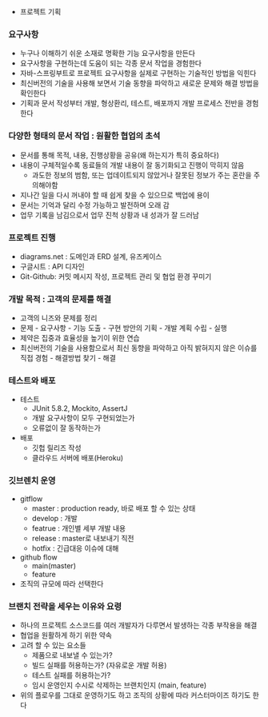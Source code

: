 -   프로젝트 기획

### 요구사항

-   누구나 이해하기 쉬운 소재로 명확한 기능 요구사항을 만든다
-   요구사항을 구현하는데 도움이 되는 각종 문서 작업을 경험한다
-   자바-스프링부트로 프로젝트 요구사항을 실제로 구현하는 기술적인 방법을 익힌다
-   최신버전의 기술을 사용해 보면서 기술 동향을 파악하고 새로운 문제와 해결 방법을 확인한다
-   기획과 문서 작성부터 개발, 형상환리, 테스트, 배포까지 개발 프로세스 전반을 경험한다

### 다양한 형태의 문서 작업 : 원활한 협업의 초석

-   문서를 통해 목적, 내용, 진행상황을 공유(왜 하는지가 특히 중요하다)
-   내용이 구체적일수록 동료들의 개발 내용이 잘 동기화되고 진행이 막히지 않음
    -   과도한 정보의 범함, 또는 업데이트되지 않았거나 잘못된 정보가 주는 혼란을 주의해야함
-   지나간 일을 다시 꺼내야 할 때 쉽게 찾을 수 있으므로 백업에 용이
-   문서는 기억과 달리 수정 가능하고 발전하며 오래 감
-   업무 기록을 남김으로서 업무 진척 상황과 내 성과가 잘 드러남

### 프로젝트 진행

-   diagrams.net : 도메인과 ERD 설계, 유즈케이스
-   구글시트 : API 디자인
-   Git-Github: 커밋 메시지 작성, 프로젝트 관리 및 협업 환경 꾸미기

### 개발 목적 : 고객의 문제를 해결

-   고객의 니즈와 문제를 정리
-   문제 - 요구사항 - 기능 도출 - 구현 방안의 기획 - 개발 계획 수립 - 실행
-   제약은 집중과 효율성을 높기이 위한 연습
-   최신버전의 기술을 사용함으로서 최신 동향을 파악하고 아직 밝혀지지 않은 이슈를 직접 경험 - 해결방법 찾기 - 해결

### 테스트와 배포

-   테스트
    -   JUnit 5.8.2, Mockito, AssertJ
    -   개발 요구사항이 모두 구현되었는가
    -   오류없이 잘 동작하는가
-   배포
    -   깃헙 릴리즈 작성
    -   클라우드 서버에 배포(Heroku)

### 깃브렌치 운영

-   gitflow
    -   master : production ready, 바로 배포 할 수 있는 상태
    -   develop : 개발
    -   featrue : 개인별 세부 개발 내용
    -   release : master로 내보내기 직전
    -   hotfix : 긴급대응 이슈에 대해
-   github flow
    -   main(master)
    -   feature
-   조직의 규모에 따라 선택한다

### 브랜치 전략을 세우는 이유와 요령

-   하나의 프로젝트 소스코드를 여러 개발자가 다루면서 발생하는 각종 부작용을 해결
-   협업을 원활하게 하기 위한 약속
-   고려 할 수 있는 요소들
    -   제품으로 내보낼 수 있는가?
    -   빌드 실패를 허용하는가? (자유로운 개발 허용)
    -   테스트 실패를 허용하는가?
    -   임시 운영인지 수시로 삭제하는 브랜치인지 (main, feature)
-   위의 플로우를 그대로 운영하기도 하고 조직의 상황에 따라 커스터마이즈 하기도 한다
